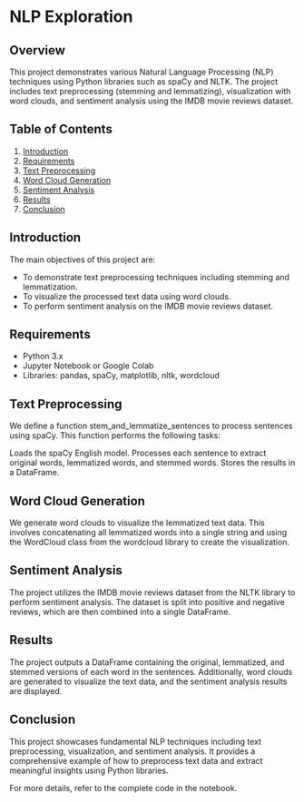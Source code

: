# NLP Exploration

## Overview
This project demonstrates various Natural Language Processing (NLP) techniques using Python libraries such as spaCy and NLTK. The project includes text preprocessing (stemming and lemmatizing), visualization with word clouds, and sentiment analysis using the IMDB movie reviews dataset.

## Table of Contents
1. [Introduction](#introduction)
2. [Requirements](#requirements)
3. [Text Preprocessing](#text-preprocessing)
4. [Word Cloud Generation](#word-cloud-generation)
5. [Sentiment Analysis](#sentiment-analysis)
6. [Results](#results)
7. [Conclusion](#conclusion)

## Introduction
The main objectives of this project are:
- To demonstrate text preprocessing techniques including stemming and lemmatization.
- To visualize the processed text data using word clouds.
- To perform sentiment analysis on the IMDB movie reviews dataset.

## Requirements
- Python 3.x
- Jupyter Notebook or Google Colab
- Libraries: pandas, spaCy, matplotlib, nltk, wordcloud


## Text Preprocessing

We define a function stem_and_lemmatize_sentences to process sentences using spaCy. This function performs the following tasks:

Loads the spaCy English model.
Processes each sentence to extract original words, lemmatized words, and stemmed words.
Stores the results in a DataFrame.

## Word Cloud Generation
We generate word clouds to visualize the lemmatized text data. This involves concatenating all lemmatized words into a single string and using the WordCloud class from the wordcloud library to create the visualization.

## Sentiment Analysis
The project utilizes the IMDB movie reviews dataset from the NLTK library to perform sentiment analysis. The dataset is split into positive and negative reviews, which are then combined into a single DataFrame.

## Results
The project outputs a DataFrame containing the original, lemmatized, and stemmed versions of each word in the sentences. Additionally, word clouds are generated to visualize the text data, and the sentiment analysis results are displayed.

## Conclusion
This project showcases fundamental NLP techniques including text preprocessing, visualization, and sentiment analysis. It provides a comprehensive example of how to preprocess text data and extract meaningful insights using Python libraries.

For more details, refer to the complete code in the notebook.
